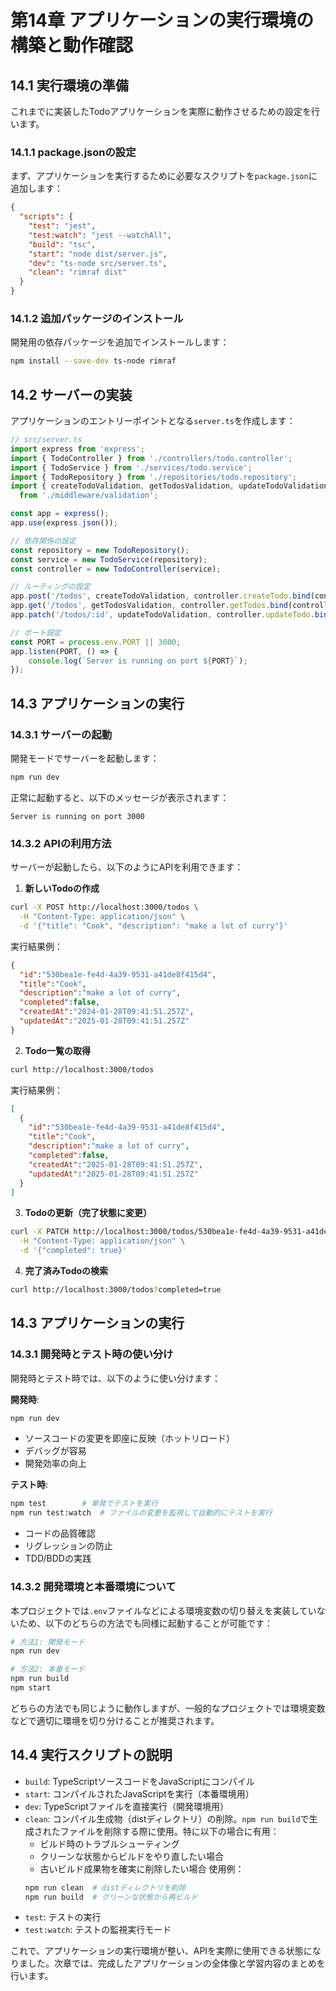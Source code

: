 # 第14章 アプリケーションの実行環境の構築と動作確認

## 14.1 実行環境の準備

これまでに実装したTodoアプリケーションを実際に動作させるための設定を行います。

### 14.1.1 package.jsonの設定

まず、アプリケーションを実行するために必要なスクリプトを`package.json`に追加します：

```json
{
  "scripts": {
    "test": "jest",
    "test:watch": "jest --watchAll",
    "build": "tsc",
    "start": "node dist/server.js",
    "dev": "ts-node src/server.ts",
    "clean": "rimraf dist"
  }
}
```

### 14.1.2 追加パッケージのインストール

開発用の依存パッケージを追加でインストールします：

```bash
npm install --save-dev ts-node rimraf
```

## 14.2 サーバーの実装

アプリケーションのエントリーポイントとなる`server.ts`を作成します：

```typescript
// src/server.ts
import express from 'express';
import { TodoController } from './controllers/todo.controller';
import { TodoService } from './services/todo.service';
import { TodoRepository } from './repositories/todo.repository';
import { createTodoValidation, getTodosValidation, updateTodoValidation } 
  from './middleware/validation';

const app = express();
app.use(express.json());

// 依存関係の設定
const repository = new TodoRepository();
const service = new TodoService(repository);
const controller = new TodoController(service);

// ルーティングの設定
app.post('/todos', createTodoValidation, controller.createTodo.bind(controller));
app.get('/todos', getTodosValidation, controller.getTodos.bind(controller));
app.patch('/todos/:id', updateTodoValidation, controller.updateTodo.bind(controller));

// ポート設定
const PORT = process.env.PORT || 3000;
app.listen(PORT, () => {
    console.log(`Server is running on port ${PORT}`);
});
```

## 14.3 アプリケーションの実行

### 14.3.1 サーバーの起動

開発モードでサーバーを起動します：

```bash
npm run dev
```

正常に起動すると、以下のメッセージが表示されます：
```
Server is running on port 3000
```

### 14.3.2 APIの利用方法

サーバーが起動したら、以下のようにAPIを利用できます：

1. **新しいTodoの作成**
```bash
curl -X POST http://localhost:3000/todos \
  -H "Content-Type: application/json" \
  -d '{"title": "Cook", "description": "make a lot of curry"}'
```

実行結果例：
```json
{
  "id":"530bea1e-fe4d-4a39-9531-a41de8f415d4",
  "title":"Cook",
  "description":"make a lot of curry",
  "completed":false,
  "createdAt":"2024-01-28T09:41:51.257Z",
  "updatedAt":"2025-01-28T09:41:51.257Z"
}

```

2. **Todo一覧の取得**
```bash
curl http://localhost:3000/todos
```

実行結果例：
```json
[
  {
    "id":"530bea1e-fe4d-4a39-9531-a41de8f415d4",
    "title":"Cook",
    "description":"make a lot of curry",
    "completed":false,
    "createdAt":"2025-01-28T09:41:51.257Z",
    "updatedAt":"2025-01-28T09:41:51.257Z"
  }
]
```

3. **Todoの更新（完了状態に変更）**
```bash
curl -X PATCH http://localhost:3000/todos/530bea1e-fe4d-4a39-9531-a41de8f415d4 \
  -H "Content-Type: application/json" \
  -d '{"completed": true}'
```

4. **完了済みTodoの検索**
```bash
curl http://localhost:3000/todos?completed=true
```

## 14.3 アプリケーションの実行

### 14.3.1 開発時とテスト時の使い分け

開発時とテスト時では、以下のように使い分けます：

**開発時**:
```bash
npm run dev
```
- ソースコードの変更を即座に反映（ホットリロード）
- デバッグが容易
- 開発効率の向上

**テスト時**:
```bash
npm test        # 単発でテストを実行
npm run test:watch  # ファイルの変更を監視して自動的にテストを実行
```
- コードの品質確認
- リグレッションの防止
- TDD/BDDの実践

### 14.3.2 開発環境と本番環境について

本プロジェクトでは`.env`ファイルなどによる環境変数の切り替えを実装していないため、以下のどちらの方法でも同様に起動することが可能です：

```bash
# 方法1: 開発モード
npm run dev

# 方法2: 本番モード
npm run build
npm start
```

どちらの方法でも同じように動作しますが、一般的なプロジェクトでは環境変数などで適切に環境を切り分けることが推奨されます。

## 14.4 実行スクリプトの説明

- `build`: TypeScriptソースコードをJavaScriptにコンパイル
- `start`: コンパイルされたJavaScriptを実行（本番環境用）
- `dev`: TypeScriptファイルを直接実行（開発環境用）
- `clean`: コンパイル生成物（distディレクトリ）の削除。`npm run build`で生成されたファイルを削除する際に使用。特に以下の場合に有用：
  - ビルド時のトラブルシューティング
  - クリーンな状態からビルドをやり直したい場合
  - 古いビルド成果物を確実に削除したい場合
  使用例：
  ```bash
  npm run clean  # distディレクトリを削除
  npm run build  # クリーンな状態から再ビルド
  ```
- `test`: テストの実行
- `test:watch`: テストの監視実行モード

これで、アプリケーションの実行環境が整い、APIを実際に使用できる状態になりました。次章では、完成したアプリケーションの全体像と学習内容のまとめを行います。

